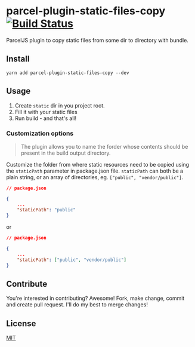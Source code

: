 # parcel-plugin-static-files-copy [![Build Status](https://travis-ci.org/elwin013/parcel-plugin-static-files-copy.svg?branch=master)](https://travis-ci.org/elwin013/parcel-plugin-static-files-copy)

ParcelJS plugin to copy static files from some dir to directory with bundle.

## Install

```
yarn add parcel-plugin-static-files-copy --dev
```

## Usage

1. Create `static` dir in you project root.
2. Fill it with your static files
3. Run build - and that's all!

### Customization options

> The plugin allows you to name the forder whose contents should be present in the build output directory.

Customize the folder from where static resources need to be copied using the `staticPath` parameter in package.json file. `staticPath` can both be a plain string, or an array of directories, eg. `["public", "vendor/public"]`.

```json
// package.json

{
	...
    "staticPath": "public"
}
```
or
```json
// package.json

{
	...
    "staticPath": ["public", "vendor/public"]
}
```

## Contribute

You're interested in contributing? Awesome! Fork, make change, commit and create pull request. I'll do my best to merge changes!

## License

[MIT](/LICENSE)